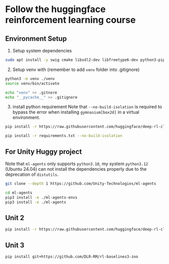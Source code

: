 # Follow the huggingface reinforcement learning course

## Environment Setup
1. Setup system dependencies

```sh
sudo apt install -y swig cmake libsdl2-dev libfreetype6-dev python3-pip python3-venv python3-opengl ffmpeg xvfb
```

2. Setup venv with (remember to add `venv` folder into .gitignore)

```sh
python3 -m venv ./venv
source venv/bin/activate

echo "venv" >> .gitnore
echo "__pycache__" >> .gitignore
```

3. install python requirement
Note that `--no-build-isolation` is required to bypass the error when installing `gymnasium[box2d]` in a virtual environment.

```sh
pip install -r https://raw.githubusercontent.com/huggingface/deep-rl-class/main/notebooks/unit1/requirements-unit1.txt

pip install -r requirements.txt --no-build-isolation
```

## For Unity Huggy project
Note that `ml-agents` only supports `python3.10`, my system `python3.12` (Ubuntu 24.04) can not install the dependencies properly due to the deprecation of `distutils`.

```sh
git clone --depth 1 https://github.com/Unity-Technologies/ml-agents

cd ml-agents
pip3 install -e ./ml-agents-envs
pip3 install -e ./ml-agents
```

## Unit 2
```sh
pip install -r https://raw.githubusercontent.com/huggingface/deep-rl-class/main/notebooks/unit2/requirements-unit2.txt
```

## Unit 3
```sh
pip install git+https://github.com/DLR-RM/rl-baselines3-zoo
```
